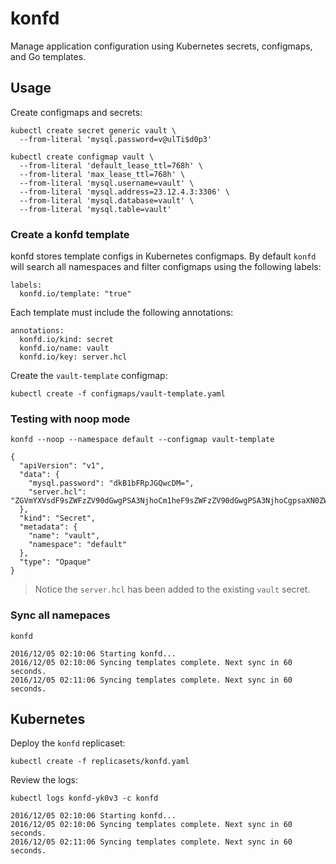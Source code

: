 # konfd

Manage application configuration using Kubernetes secrets, configmaps, and Go templates.

## Usage

Create configmaps and secrets:

```
kubectl create secret generic vault \
  --from-literal 'mysql.password=v@ulTi$d0p3'
```

```
kubectl create configmap vault \
  --from-literal 'default_lease_ttl=768h' \
  --from-literal 'max_lease_ttl=768h' \
  --from-literal 'mysql.username=vault' \
  --from-literal 'mysql.address=23.12.4.3:3306' \
  --from-literal 'mysql.database=vault' \
  --from-literal 'mysql.table=vault'
```

### Create a konfd template

konfd stores template configs in Kubernetes configmaps. By default `konfd` will search all namespaces and filter configmaps using the following labels:

```
labels:
  konfd.io/template: "true"
```

Each template must include the following annotations:

```
annotations:
  konfd.io/kind: secret
  konfd.io/name: vault
  konfd.io/key: server.hcl
```

Create the `vault-template` configmap:

```
kubectl create -f configmaps/vault-template.yaml
```

### Testing with noop mode

```
konfd --noop --namespace default --configmap vault-template
```

```
{
  "apiVersion": "v1",
  "data": {
    "mysql.password": "dkB1bFRpJGQwcDM=",
    "server.hcl": "ZGVmYXVsdF9sZWFzZV90dGwgPSA3NjhoCm1heF9sZWFzZV90dGwgPSA3NjhoCgpsaXN0ZW5lciAidGNwIiB7CiAgYWRkcmVzcyA9ICIwLjAuMC4wOjgyMDAiCiAgdGxzX2NlcnRfZmlsZSA9ICIvZXRjL3Rscy9zZXJ2ZXIucGVtIgogIHRsc19rZXlfZmlsZSA9ICIvZXRjL3Rscy9zZXJ2ZXIua2V5Igp9CgpiYWNrZW5kICJteXNxbCIgewogIHVzZXJuYW1lID0gInZhdWx0IgogIHBhc3N3b3JkID0gInZAdWxUaSRkMHAzIgogIGFkZHJlc3MgPSAiMjMuMTIuNC4zOjMzMDYiCiAgZGF0YWJhc2UgPSAidmF1bHQiCiAgdGFibGUgPSAidmF1bHQiCiAgdGxzX2NhX2ZpbGUgPSAiL2V0Yy90bHMvbXlzcWwtY2EucGVtIgp9Cg=="
  },
  "kind": "Secret",
  "metadata": {
    "name": "vault",
    "namespace": "default"
  },
  "type": "Opaque"
}
```

> Notice the `server.hcl` has been added to the existing `vault` secret.

### Sync all namepaces

```
konfd
```

```
2016/12/05 02:10:06 Starting konfd...
2016/12/05 02:10:06 Syncing templates complete. Next sync in 60 seconds.
2016/12/05 02:11:06 Syncing templates complete. Next sync in 60 seconds.
```

## Kubernetes

Deploy the `konfd` replicaset:

```
kubectl create -f replicasets/konfd.yaml 
```

Review the logs:

```
kubectl logs konfd-yk0v3 -c konfd
```
```
2016/12/05 02:10:06 Starting konfd...
2016/12/05 02:10:06 Syncing templates complete. Next sync in 60 seconds.
2016/12/05 02:11:06 Syncing templates complete. Next sync in 60 seconds.
```
